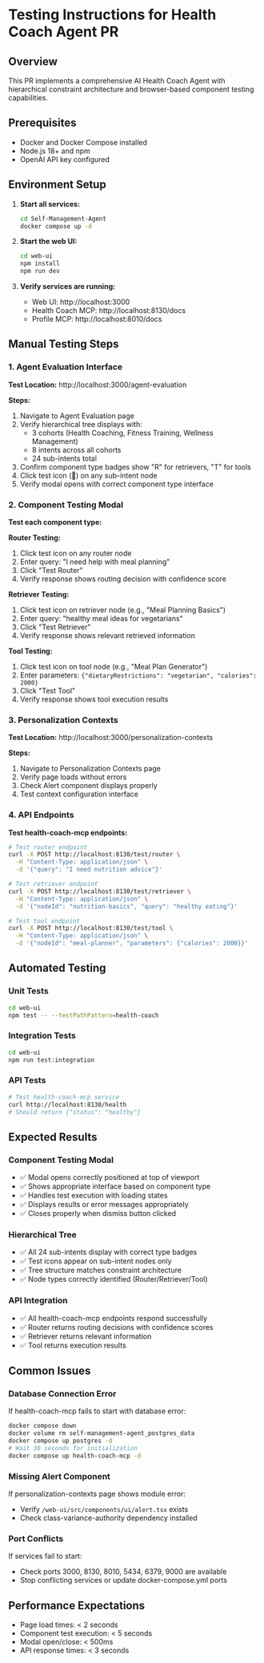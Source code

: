 # Testing Instructions for Health Coach Agent PR

## Overview
This PR implements a comprehensive AI Health Coach Agent with hierarchical constraint architecture and browser-based component testing capabilities.

## Prerequisites
- Docker and Docker Compose installed
- Node.js 18+ and npm
- OpenAI API key configured

## Environment Setup

1. **Start all services:**
   ```bash
   cd Self-Management-Agent
   docker compose up -d
   ```

2. **Start the web UI:**
   ```bash
   cd web-ui
   npm install
   npm run dev
   ```

3. **Verify services are running:**
   - Web UI: http://localhost:3000
   - Health Coach MCP: http://localhost:8130/docs
   - Profile MCP: http://localhost:8010/docs

## Manual Testing Steps

### 1. Agent Evaluation Interface
**Test Location:** http://localhost:3000/agent-evaluation

**Steps:**
1. Navigate to Agent Evaluation page
2. Verify hierarchical tree displays with:
   - 3 cohorts (Health Coaching, Fitness Training, Wellness Management)
   - 8 intents across all cohorts
   - 24 sub-intents total
3. Confirm component type badges show "R" for retrievers, "T" for tools
4. Click test icon (🧪) on any sub-intent node
5. Verify modal opens with correct component type interface

### 2. Component Testing Modal
**Test each component type:**

**Router Testing:**
1. Click test icon on any router node
2. Enter query: "I need help with meal planning"
3. Click "Test Router"
4. Verify response shows routing decision with confidence score

**Retriever Testing:**
1. Click test icon on retriever node (e.g., "Meal Planning Basics")
2. Enter query: "healthy meal ideas for vegetarians"
3. Click "Test Retriever" 
4. Verify response shows relevant retrieved information

**Tool Testing:**
1. Click test icon on tool node (e.g., "Meal Plan Generator")
2. Enter parameters: `{"dietaryRestrictions": "vegetarian", "calories": 2000}`
3. Click "Test Tool"
4. Verify response shows tool execution results

### 3. Personalization Contexts
**Test Location:** http://localhost:3000/personalization-contexts

**Steps:**
1. Navigate to Personalization Contexts page
2. Verify page loads without errors
3. Check Alert component displays properly
4. Test context configuration interface

### 4. API Endpoints
**Test health-coach-mcp endpoints:**

```bash
# Test router endpoint
curl -X POST http://localhost:8130/test/router \
  -H "Content-Type: application/json" \
  -d '{"query": "I need nutrition advice"}'

# Test retriever endpoint  
curl -X POST http://localhost:8130/test/retriever \
  -H "Content-Type: application/json" \
  -d '{"nodeId": "nutrition-basics", "query": "healthy eating"}'

# Test tool endpoint
curl -X POST http://localhost:8130/test/tool \
  -H "Content-Type: application/json" \
  -d '{"nodeId": "meal-planner", "parameters": {"calories": 2000}}'
```

## Automated Testing

### Unit Tests
```bash
cd web-ui
npm test -- --testPathPattern=health-coach
```

### Integration Tests
```bash
cd web-ui
npm run test:integration
```

### API Tests
```bash
# Test health-coach-mcp service
curl http://localhost:8130/health
# Should return {"status": "healthy"}
```

## Expected Results

### Component Testing Modal
- ✅ Modal opens correctly positioned at top of viewport
- ✅ Shows appropriate interface based on component type
- ✅ Handles test execution with loading states
- ✅ Displays results or error messages appropriately
- ✅ Closes properly when dismiss button clicked

### Hierarchical Tree
- ✅ All 24 sub-intents display with correct type badges
- ✅ Test icons appear on sub-intent nodes only
- ✅ Tree structure matches constraint architecture
- ✅ Node types correctly identified (Router/Retriever/Tool)

### API Integration
- ✅ All health-coach-mcp endpoints respond successfully
- ✅ Router returns routing decisions with confidence scores
- ✅ Retriever returns relevant information
- ✅ Tool returns execution results

## Common Issues

### Database Connection Error
If health-coach-mcp fails to start with database error:
```bash
docker compose down
docker volume rm self-management-agent_postgres_data
docker compose up postgres -d
# Wait 30 seconds for initialization
docker compose up health-coach-mcp -d
```

### Missing Alert Component
If personalization-contexts page shows module error:
- Verify `/web-ui/src/components/ui/alert.tsx` exists
- Check class-variance-authority dependency installed

### Port Conflicts
If services fail to start:
- Check ports 3000, 8130, 8010, 5434, 6379, 9000 are available
- Stop conflicting services or update docker-compose.yml ports

## Performance Expectations
- Page load times: < 2 seconds
- Component test execution: < 5 seconds
- Modal open/close: < 500ms
- API response times: < 3 seconds